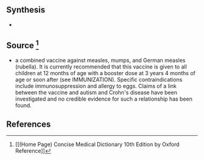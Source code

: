 ## Synthesis
- 
## Source [^1]
- a combined vaccine against measles, mumps, and German measles (rubella). It is currently recommended that this vaccine is given to all children at 12 months of age with a booster dose at 3 years 4 months of age or soon after (see IMMUNIZATION). Specific contraindications include immunosuppression and allergy to eggs. Claims of a link between the vaccine and autism and Crohn's disease have been investigated and no credible evidence for such a relationship has been found.
## References

[^1]: [[(Home Page) Concise Medical Dictionary 10th Edition by Oxford Reference]]